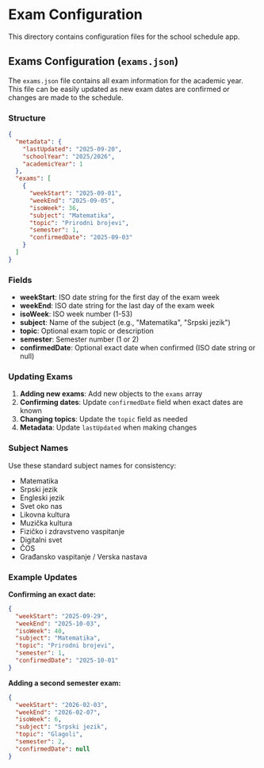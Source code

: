 # Exam Configuration

This directory contains configuration files for the school schedule app.

## Exams Configuration (`exams.json`)

The `exams.json` file contains all exam information for the academic year. This file can be easily updated as new exam dates are confirmed or changes are made to the schedule.

### Structure

```json
{
  "metadata": {
    "lastUpdated": "2025-09-20",
    "schoolYear": "2025/2026",
    "academicYear": 1
  },
  "exams": [
    {
      "weekStart": "2025-09-01",
      "weekEnd": "2025-09-05",
      "isoWeek": 36,
      "subject": "Matematika",
      "topic": "Prirodni brojevi",
      "semester": 1,
      "confirmedDate": "2025-09-03"
    }
  ]
}
```

### Fields

- **weekStart**: ISO date string for the first day of the exam week
- **weekEnd**: ISO date string for the last day of the exam week
- **isoWeek**: ISO week number (1-53)
- **subject**: Name of the subject (e.g., "Matematika", "Srpski jezik")
- **topic**: Optional exam topic or description
- **semester**: Semester number (1 or 2)
- **confirmedDate**: Optional exact date when confirmed (ISO date string or null)

### Updating Exams

1. **Adding new exams**: Add new objects to the `exams` array
2. **Confirming dates**: Update `confirmedDate` field when exact dates are known
3. **Changing topics**: Update the `topic` field as needed
4. **Metadata**: Update `lastUpdated` when making changes

### Subject Names

Use these standard subject names for consistency:
- Matematika
- Srpski jezik
- Engleski jezik
- Svet oko nas
- Likovna kultura
- Muzička kultura
- Fizičko i zdravstveno vaspitanje
- Digitalni svet
- ČOS
- Građansko vaspitanje / Verska nastava

### Example Updates

**Confirming an exact date:**
```json
{
  "weekStart": "2025-09-29",
  "weekEnd": "2025-10-03",
  "isoWeek": 40,
  "subject": "Matematika",
  "topic": "Prirodni brojevi",
  "semester": 1,
  "confirmedDate": "2025-10-01"
}
```

**Adding a second semester exam:**
```json
{
  "weekStart": "2026-02-03",
  "weekEnd": "2026-02-07",
  "isoWeek": 6,
  "subject": "Srpski jezik",
  "topic": "Glagoli",
  "semester": 2,
  "confirmedDate": null
}
```
